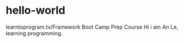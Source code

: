 # hello-world
learntoprogram.tv/Framework Boot Camp Prep Course
Hi i am An Le, learning programming.
